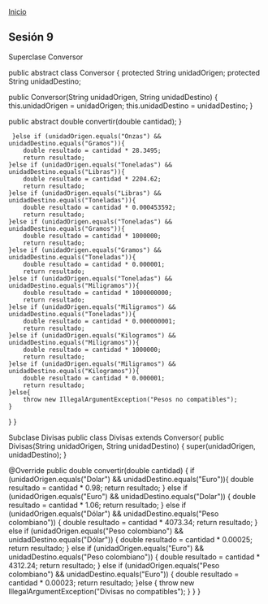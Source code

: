 <!-- No borrar o modificar -->
[Inicio](./index.md)

## Sesión 9 


<!-- Su documentación aquí -->

Superclase Conversor

public abstract class Conversor { protected String unidadOrigen; protected String unidadDestino;

public Conversor(String unidadOrigen, String unidadDestino) {
    this.unidadOrigen = unidadOrigen;
    this.unidadDestino = unidadDestino;
}

 public abstract double convertir(double cantidad); }

     }else if (unidadOrigen.equals("Onzas") && unidadDestino.equals("Gramos")){
        double resultado = cantidad * 28.3495;
        return resultado;
    }else if (unidadOrigen.equals("Toneladas") && unidadDestino.equals("Libras")){
        double resultado = cantidad * 2204.62;
        return resultado;
    }else if (unidadOrigen.equals("Libras") && unidadDestino.equals("Toneladas")){
        double resultado = cantidad * 0.000453592;
        return resultado;
    }else if (unidadOrigen.equals("Toneladas") && unidadDestino.equals("Gramos")){
        double resultado = cantidad * 1000000;
        return resultado;
    }else if (unidadOrigen.equals("Gramos") && unidadDestino.equals("Toneladas")){
        double resultado = cantidad * 0.000001;
        return resultado;
    }else if (unidadOrigen.equals("Toneladas") && unidadDestino.equals("Miligramos")){
        double resultado = cantidad * 1000000000;
        return resultado;
    }else if (unidadOrigen.equals("Miligramos") && unidadDestino.equals("Toneladas")){
        double resultado = cantidad * 0.000000001;
        return resultado;
    }else if (unidadOrigen.equals("Kilogramos") && unidadDestino.equals("Miligramos")){
        double resultado = cantidad * 1000000;
        return resultado;
    }else if (unidadOrigen.equals("Miligramos") && unidadDestino.equals("Kilogramos")){
        double resultado = cantidad * 0.000001;
        return resultado;
    }else{
        throw new IllegalArgumentException("Pesos no compatibles");
    }
}
}

Subclase Divisas
public class Divisas extends Conversor{
public Divisas(String unidadOrigen, String unidadDestino) {
    super(unidadOrigen, unidadDestino);
}

@Override
public double convertir(double cantidad) {
   if (unidadOrigen.equals("Dolar") && unidadDestino.equals("Euro")){
        double resultado = cantidad * 0.98;
        return resultado;
    } else if (unidadOrigen.equals("Euro") && unidadDestino.equals("Dolar")) {
        double resultado = cantidad * 1.06;
        return resultado;
    } else if (unidadOrigen.equals("Dólar") && unidadDestino.equals("Peso colombiano")) {
        double resultado = cantidad * 4073.34;
        return resultado;
    } else if (unidadOrigen.equals("Peso colombiano") && unidadDestino.equals("Dólar")) {
        double resultado = cantidad * 0.00025;
        return resultado;
    } else if (unidadOrigen.equals("Euro") && unidadDestino.equals("Peso colombiano")) {
        double resultado = cantidad * 4312.24;
        return resultado;
    } else if (unidadOrigen.equals("Peso colombiano") && unidadDestino.equals("Euro")) {
        double resultado = cantidad * 0.00023;
        return resultado;
    }else {
        throw new IllegalArgumentException("Divisas no compatibles");
    }
}
}
 




